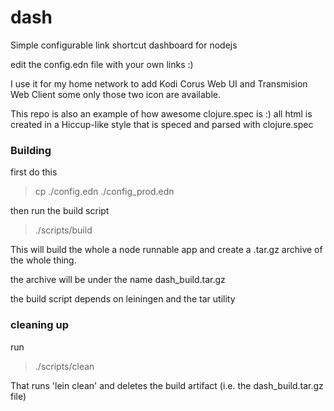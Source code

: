 # dash
Simple configurable link shortcut dashboard for nodejs

edit the config.edn file with your own links :)

I use it for my home network to add Kodi Corus Web UI and Transmision Web Client some only those two icon are available.

This repo is also an example of how awesome clojure.spec is :) all html is created in a Hiccup-like style that is speced and parsed with clojure.spec

### Building

first do this

> cp ./config.edn ./config_prod.edn

then run the build script

> ./scripts/build

This will build the whole a node runnable app and create a .tar.gz archive of the whole thing.

the archive will be under the name dash_build.tar.gz


the build script depends on leiningen and the tar utility

### cleaning up

run 
> ./scripts/clean

That runs 'lein clean' and deletes the build artifact (i.e. the dash_build.tar.gz file)

